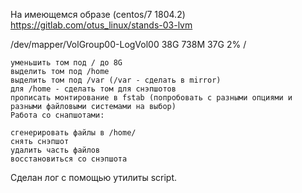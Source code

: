 На имеющемся образе (centos/7 1804.2)
https://gitlab.com/otus_linux/stands-03-lvm

/dev/mapper/VolGroup00-LogVol00 38G 738M 37G 2% /

    уменьшить том под / до 8G
    выделить том под /home
    выделить том под /var (/var - сделать в mirror)
    для /home - сделать том для снэпшотов
    прописать монтирование в fstab (попробовать с разными опциями и разными файловыми системами на выбор)
    Работа со снапшотами:

    сгенерировать файлы в /home/
    снять снэпшот
    удалить часть файлов
    восстановиться со снэпшота

Сделан лог с помощью утилиты script.